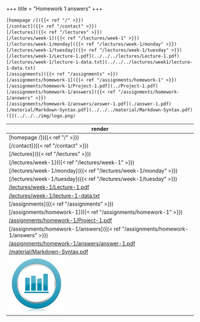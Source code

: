 +++
title = "Homework 1 answers"
+++


```
[homepage /]({{< ref "/" >}})
[/contact]({{< ref "/contact" >}})
[/lectures]({{< ref "/lectures" >}})
[/lectures/week-1]({{< ref "/lectures/week-1" >}})
[/lectures/week-1/monday]({{< ref "/lectures/week-1/monday" >}})
[/lectures/week-1/tuesday]({{< ref "/lectures/week-1/tuesday" >}})
[/lectures/week-1/Lecture-1.pdf](../../../lectures/Lecture-1.pdf)
[/lectures/week-1/lecture-1-data.txt](../../../lectures/week1/lecture-1-data.txt)
[/assignments]({{< ref "/assignments" >}})
[/assignments/homework-1]({{< ref "/assignments/homework-1" >}})
[/assignments/homework-1/Project-1.pdf](../Project-1.pdf)
[/assignments/homework-1/answers]({{< ref "/assignments/homework-1/answers" >}})
[/assignments/homework-1/answers/answer-1.pdf](./answer-1.pdf)
[/material/Markdown-Syntax.pdf](../../../material/Markdown-Syntax.pdf)
![](../../../img/logo.png)
```

| render |
| -- |
| [homepage /]({{< ref "/" >}}) |
| [/contact]({{< ref "/contact" >}}) |
| [/lectures]({{< ref "/lectures" >}}) |
| [/lectures/week-1]({{< ref "/lectures/week-1" >}}) |
| [/lectures/week-1/monday]({{< ref "/lectures/week-1/monday" >}}) |
| [/lectures/week-1/tuesday]({{< ref "/lectures/week-1/tuesday" >}}) |
| [/lectures/week-1/Lecture-1.pdf](../../../Lecture-1.pdf) |
| [/lectures/week-1/lecture-1-data.txt](../../../lecture-1-data.txt) |
| [/assignments]({{< ref "/assignments" >}}) |
| [/assignments/homework-1]({{< ref "/assignments/homework-1" >}}) |
| [/assignments/homework-1/Project-1.pdf](../Project-1.pdf) |
| [/assignments/homework-1/answers]({{< ref "/assignments/homework-1/answers" >}}) |
| [/assignments/homework-1/answers/answer-1.pdf](./answer-1.pdf) |
| [/material/Markdown-Syntax.pdf](../../../material/Markdown-Syntax.pdf) |
| ![](../../../img/logo.png) |

